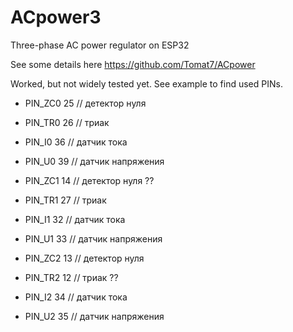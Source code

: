 # ACpower3
 Three-phase AC power regulator on ESP32

See some details here https://github.com/Tomat7/ACpower

Worked, but not widely tested yet.
See example to find used PINs.

* PIN_ZC0 25  // детектор нуля
* PIN_TR0 26  // триак
* PIN_I0 36  // датчик тока
* PIN_U0 39  // датчик напряжения

* PIN_ZC1 14  // детектор нуля ??
* PIN_TR1 27  // триак 
* PIN_I1 32  // датчик тока
* PIN_U1 33  // датчик напряжения

* PIN_ZC2 13  // детектор нуля
* PIN_TR2 12  // триак ??
* PIN_I2 34  // датчик тока
* PIN_U2 35  // датчик напряжения
